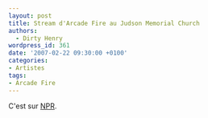 ```yaml
---
layout: post
title: Stream d'Arcade Fire au Judson Memorial Church
authors:
  - Dirty Henry
wordpress_id: 361
date: '2007-02-22 09:30:00 +0100'
categories:
- Artistes
tags:
- Arcade Fire
---
```

C'est sur [NPR](http://www.npr.org/templates/story/story.php?storyId=7273765).
